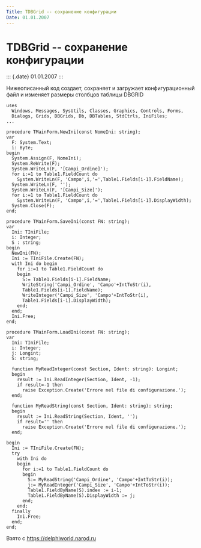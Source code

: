 ```yaml
---
Title: TDBGrid -- сохранение конфигурации
Date: 01.01.2007
---
```



TDBGrid -- сохранение конфигурации
==================================

::: {.date}
01.01.2007
:::

Нижеописанный код создает, сохраняет и загружает конфигурационный файл и
изменяет размеры столбцов таблицы DBGRID

    uses
      Windows, Messages, SysUtils, Classes, Graphics, Controls, Forms,
      Dialogs, Grids, DBGrids, Db, DBTables, StdCtrls, IniFiles;
    ...
     
    procedure TMainForm.NewIni(const NomeIni: string);
    var
      F: System.Text;
      i: Byte;
    begin
      System.Assign(F, NomeIni);
      System.ReWrite(F);
      System.WriteLn(F, '[Campi_Ordine]');
      for i:=1 to Table1.FieldCount do
        System.WriteLn(F, 'Campo',i,'=',Table1.Fields[i-1].FieldName);
      System.WriteLn(F, '');
      System.WriteLn(F, '[Campi_Size]');
      for i:=1 to Table1.FieldCount do
        System.WriteLn(F, 'Campo',i,'=',Table1.Fields[i-1].DisplayWidth);
      System.Close(F);
    end;
     
    procedure TMainForm.SaveIni(const FN: string);
    var
      Ini: TIniFile;
      i: Integer;
      S : string;
    begin
      NewIni(FN);
      Ini := TIniFile.Create(FN);
      with Ini do begin
        for i:=1 to Table1.FieldCount do
        begin
          S:= Table1.Fields[i-1].FieldName;
          WriteString('Campi_Ordine', 'Campo'+IntToStr(i),
          Table1.Fields[i-1].FieldName);
          WriteInteger('Campi_Size', 'Campo'+IntToStr(i),
          Table1.Fields[i-1].DisplayWidth);
        end;
      end;
      Ini.Free;
    end;
     
    procedure TMainForm.LoadIni(const FN: string);
    var
      Ini: TIniFile;
      i: Integer;
      j: Longint;
      S: string;
     
      function MyReadInteger(const Section, Ident: string): Longint;
      begin
        result := Ini.ReadInteger(Section, Ident, -1);
        if result=-1 then
          raise Exception.Create('Errore nel file di configurazione.');
      end;
     
      function MyReadString(const Section, Ident: string): string;
      begin
        result := Ini.ReadString(Section, Ident, '');
        if result='' then
          raise Exception.Create('Errore nel file di configurazione.');
      end;
     
    begin
      Ini := TIniFile.Create(FN);
      try
        with Ini do
        begin
          for i:=1 to Table1.FieldCount do
          begin
            S:= MyReadString('Campi_Ordine', 'Campo'+IntToStr(i));
            j:= MyReadInteger('Campi_Size', 'Campo'+IntToStr(i));
            Table1.FieldByName(S).index := i-1;
            Table1.FieldByName(S).DisplayWidth := j;
          end;
        end;
      finally
        Ini.Free;
      end;
    end;

Взято с <https://delphiworld.narod.ru>
